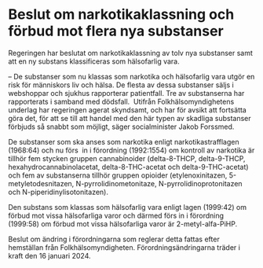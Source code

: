 # Beslut om narkotikaklassning och förbud mot flera nya substanser

Regeringen har beslutat om narkotikaklassning av tolv nya substanser samt att en ny substans klassificeras som hälsofarlig vara.

– De substanser som nu klassas som narkotika och hälsofarlig vara utgör en risk för människors liv och hälsa. De flesta av dessa substanser säljs i webshoppar och sjukhus rapporterar patientfall. Tre av substanserna har rapporterats i samband med dödsfall.  Utifrån Folkhälsomyndighetens underlag har regeringen agerat skyndsamt, och har för avsikt att fortsätta göra det, för att se till att handel med den här typen av skadliga substanser förbjuds så snabbt som möjligt, säger socialminister Jakob Forssmed.

De substanser som ska anses som narkotika enligt narkotikastrafflagen (1968:64) och nu förs  in i förordning (1992:1554) om kontroll av narkotika är tillhör fem stycken gruppen cannabinoider (delta-8-THCP, delta-9-THCP, hexahydrocannabinolacetat, delta-8-THC-acetat och delta-9-THC-acetat) och fem av substanserna tillhör gruppen opioider (etylenoxinitazen, 5-metyletodesnitazen, N-pyrrolidinometonitaze, N-pyrrolidinoprotonitazen och N-piperidinylisotonitazen).

Den substans som klassas som hälsofarlig vara enligt lagen (1999:42) om förbud mot vissa hälsofarliga varor och därmed förs in i förordning (1999:58) om förbud mot vissa hälsofarliga varor är 2-metyl-alfa-PiHP.

Beslut om ändring i förordningarna som reglerar detta fattas efter hemställan från Folkhälsomyndigheten. Förordningsändringarna träder i kraft den 16 januari 2024.
